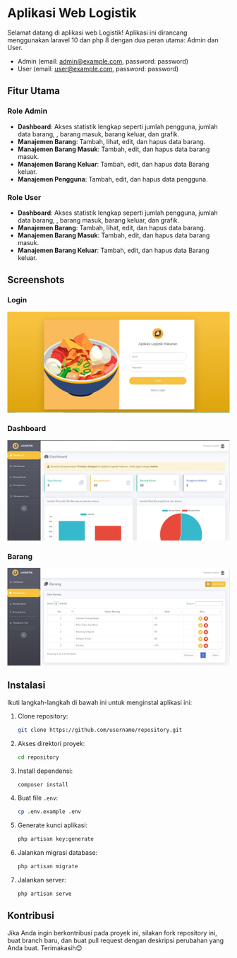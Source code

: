 # Aplikasi Web Logistik

Selamat datang di aplikasi web Logistik! Aplikasi ini dirancang menggunakan laravel 10 dan php 8 dengan dua peran utama: Admin dan User.

- Admin (email: admin@example.com, password: password) 
- User (email: user@example.com, password: password)



## Fitur Utama

### Role Admin

-   **Dashboard**: Akses statistik lengkap seperti jumlah pengguna, jumlah data barang, , barang masuk, barang keluar, dan grafik.
-   **Manajemen Barang**: Tambah, lihat, edit, dan hapus data barang.
-   **Manajemen Barang Masuk**: Tambah, edit, dan hapus data barang masuk.
-   **Manajemen Barang Keluar**: Tambah, edit, dan hapus data Barang keluar.
-   **Manajemen Pengguna**: Tambah, edit, dan hapus data pengguna.

### Role User

-   **Dashboard**: Akses statistik lengkap seperti jumlah pengguna, jumlah data barang, , barang masuk, barang keluar, dan grafik.
-   **Manajemen Barang**: Tambah, lihat, edit, dan hapus data barang.
-   **Manajemen Barang Masuk**: Tambah, edit, dan hapus data barang masuk.
-   **Manajemen Barang Keluar**: Tambah, edit, dan hapus data Barang keluar.


## Screenshots

### Login

![Login](public/screenshots/login.JPG)

### Dashboard

![Dashboard](public/screenshots/dashboard.JPG)

### Barang

![Barang](public/screenshots/barang.JPG)

## Instalasi

Ikuti langkah-langkah di bawah ini untuk menginstal aplikasi ini:

1. Clone repository:

    ```bash
    git clone https://github.com/username/repository.git
    ```

2. Akses direktori proyek:

    ```bash
    cd repository
    ```

3. Install dependensi:

    ```bash
    composer install
    ```

4. Buat file `.env`:

    ```bash
    cp .env.example .env
    ```

5. Generate kunci aplikasi:

    ```bash
    php artisan key:generate
    ```

6. Jalankan migrasi database:

    ```bash
    php artisan migrate
    ```

7. Jalankan server:
    ```bash
    php artisan serve
    ```

## Kontribusi

Jika Anda ingin berkontribusi pada proyek ini, silakan fork repository ini, buat branch baru, dan buat pull request dengan deskripsi perubahan yang Anda buat. Terimakasih😊
